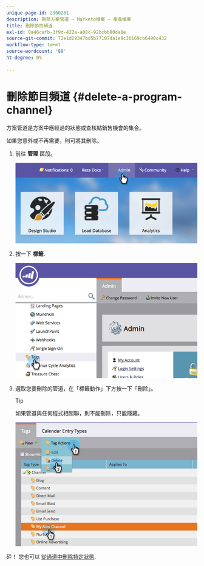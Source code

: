 ```yaml
---
unique-page-id: 2360281
description: 刪除方案管道 — Marketo檔案 — 產品檔案
title: 刪除節目頻道
exl-id: 0a46cafb-3f9d-422a-a08c-92bcbb80da8e
source-git-commit: 72e1d29347bd5b77107da1e9c30169cb6490c432
workflow-type: tm+mt
source-wordcount: '89'
ht-degree: 0%

---
```


# 刪除節目頻道 {#delete-a-program-channel}

方案管道是方案中應經過的狀態或查核點銷售機會的集合。

如果您意外或不再需要，則可將其刪除。

1. 前往 **管理** 區段。

   ![](assets/image2014-9-24-16-3a6-3a41.png)

1. 按一下 **標籤**.

   ![](assets/image2014-9-24-16-3a7-3a33.png)

1. 選取您要刪除的管道，在「標籤動作」下方按一下「刪除」。

   >[!TIP]
   >
   >如果管道與任何程式相關聯，則不能刪除，只能隱藏。

   ![](assets/image2014-9-24-16-3a10-3a59.png)

砰！ 您也可以 [從通道中刪除特定狀態](/help/marketo/product-docs/administration/tags/delete-a-program-status-from-a-program-channel.md).
